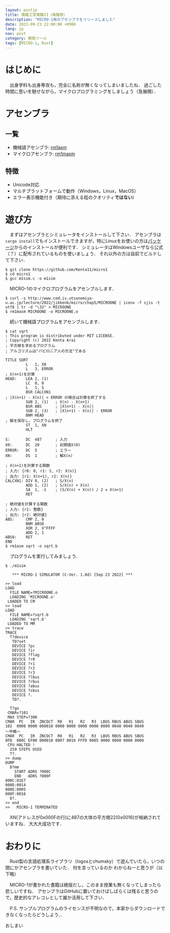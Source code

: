 ```yaml
---
layout: postjp
title: 情報工学実験II（再履修）
description: "MICRO-1用のアセンブラをリリースしました"
date: 2022-09-23 22:00:00 +0900
lang: jp
nav: post
category: 開発ツール
tags: [MICRO-1, Rust]
---
```


# はじめに

　出身学科も出身専攻も，完全に名称が無くなってしまいましたね．
過ごした時間に思いを馳せながら，マイクロプログラミングをしましょう（急展開）．

# アセンブラ

## 一覧

- 機械語アセンブラ: [rm1asm](https://github.com/Kenta11/rm1asm)
- マイクロアセンブラ: [rm1masm](https://github.com/Kenta11/rm1masm)

## 特徴

- Unicode対応
- マルチプラットフォームで動作（Windows，Linux，MacOS）
- エラー表示機能付き（期待に添える程のクオリティ**ではない**）

# 遊び方

　まずはアセンブラとシミュレータをインストールして下さい．
アセンブラは`cargo install`でもインストールできますが，特にLinuxをお使いの方は[パッケージ](https://github.com/Kenta11/rm1asm/releases/tag/v1.0.0)からのインストールが便利です．
シミュレータはWindowsユーザなら公式（？）に配布されているものを使いましょう．
それ以外の方は自前でビルドして下さい．

```
$ git clone https://github.com/Kenta11/micro1
$ cd micro1
$ gcc m1sim.c -o m1sim
```

　MICRO-1のマイクロプログラムをアセンブルします．

```
$ curl -s http://www.ced.is.utsunomiya-u.ac.jp/lecture/2022/jikkenb/micro/chap5/MICROONE | iconv -f sjis -t utf8 | tr -d "\32" > MICROONE
$ rm1masm MICROONE -o MICROONE.o
```

　続いて機械語プログラムをアセンブルします．

```
$ cat sqrt
; This program is distributed under MIT LICENSE.
; Copyright (c) 2022 Kenta Arai
; 平方根を求めるプログラム
; アルゴリズムは"バビロニア人の方法"である

TITLE SQRT
         L   1, X0
         L   3, ERROR
; X(n+1)を計算
HEAD:    LEA 2, (1)
         LC  0, 0
         L   1, S
         BSR CALCXN1
; |X(n+1) - X(n)| < ERROR の場合は計算を終了する
         SUB 2, (1)   ; X(n) - X(n+1)
         BSR ABS      ; |X(n+1) - X(n)|
         SUB 2, (3)   ; |X(n+1) - X(n)| - ERROR
         BNM HEAD
; 解を保存し，プログラムを終了
         ST  1, XN
         HLT

S:       DC  487      ; 入力
X0:      DC  20       ; 初期値X(0)
ERROR:   DC  5        ; エラー
XN:      DS  1        ; 解X(n)

; X(n+1)を計算する関数
; 入力: {r0: 0, r1: S, r2: X(n)}
; 出力: {r1: X(n+1), r2: X(n)}
CALCXN1: DIV 0, (2)   ; S/X(n)
         ADD 1, (2)   ; S/X(n) + X(n)
         SA  1, -1    ; (S/X(n) + X(n)) / 2 = X(n+1)
         RET

; 絶対値を計算する関数
; 入力: {r2: 整数}
; 出力: {r2: 絶対値}
ABS:     CMP 2, 0
         BNM ABS0
         XOR 2, X"FFFF
         ADD 2, 1
ABS0:    RET 
END
$ rm1asm sqrt -o sqrt.b
```

　プログラムを実行してみましょう．

```
$ ./m1sim

   *** MICRO-1 SIMULATOR (C-Ver. 1.0d) [Sep 23 2022] ***

>> load
LOAD
  FILE NAME=?MICROONE.o
  LOADING 'MICROONE.o'
 LOADED TO CM
>> load       
LOAD
  FILE NAME=?sqrt.b
  LOADING 'sqrt.b'
 LOADED TO MM
>> trace
TRACE
  T?device
   TD?set
   DEVICE ?pc
   DEVICE ?ir
   DEVICE ?flag
   DEVICE ?r0
   DEVICE ?r1
   DEVICE ?r2
   DEVICE ?r3
   DEVICE ?lbus
   DEVICE ?rbus
   DEVICE ?abus
   DEVICE ?sbus
   DEVICE ?.
   TD?.

  T?go
 CMAR=?101
 MAX STEP=?300
CMAR  PC   IR  ZNCOCT  R0   R1   R2   R3  LBUS RBUS ABUS SBUS 
102  0000 0000 000010 0000 0000 0000 0000 0000 0040 0040 0040 
～中略～
CMAR  PC   IR  ZNCOCT  R0   R1   R2   R3  LBUS RBUS ABUS SBUS 
0FD  000C EF00 000010 0007 0016 FFFD 0005 0000 0000 0000 0000 
 CPU HALTED !
  259 STEPS USED
  T?.
>> dump
DUMP
  D?mm
    START ADRS ?000C
    END   ADRS ?000F
000C:01E7
000D:0014
000E:0005
000F:0016
  D?.
>> end
>>   MICRO-1 TERMINATED
```

　XN(アドレスが0x000Fの行)に487の大体の平方根22(0x0016)が格納されていますね．
大大大成功です．

# おわりに

　Rust製の言語処理系ライブラリ（logosとchumsky）で遊んでいたら，いつの間にかアセンブラを書いていた．
何を言っているのか わからねーと思うが（以下略）

　MICRO-1が書かれた書籍は絶版だし，このまま授業も無くなってしまったら悲しいですね．
アセンブラはGitHubに置いておけばしばらくは残ると思うので，歴史的なアレコレとして誰か活用して下さい．

　P.S. サンプルプログラムのライセンスが不明なので，本家からダウンロードできなくなったらどうしよう...

おしまい


